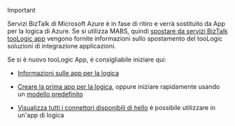 > [!IMPORTANT]
> Servizi BizTalk di Microsoft Azure è in fase di ritiro e verrà sostituito da App per la logica di Azure. Se si utilizza MABS, quindi [spostare da servizi BizTalk tooLogic app](../articles/logic-apps/logic-apps-move-from-mabs.md) vengono fornite informazioni sullo spostamento del tooLogic soluzioni di integrazione applicazioni. 
> 
> Se si è nuovo tooLogic App, è consigliabile iniziare qui: 
> 
> - [Informazioni sulle app per la logica](../articles/logic-apps/logic-apps-what-are-logic-apps.md)  
> 
> - [Creare la prima app per la logica](../articles/logic-apps/logic-apps-create-a-logic-app.md), oppure iniziare rapidamente usando un [modello predefinito](../articles/logic-apps/logic-apps-use-logic-app-templates.md)  
> 
> - [Visualizza tutti i connettori disponibili di hello](../articles/connectors/apis-list.md) è possibile utilizzare in un'app di logica
